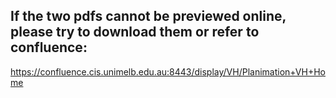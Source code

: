 ## If the two pdfs cannot be previewed online, please try to download them or refer to confluence:
https://confluence.cis.unimelb.edu.au:8443/display/VH/Planimation+VH+Home
